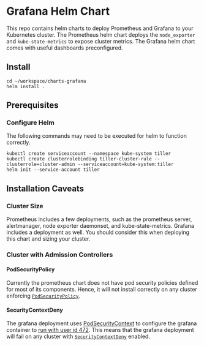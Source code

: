 # Grafana Helm Chart

This repo contains helm charts to deploy Prometheus and Grafana to your
Kubernetes cluster. The Prometheus helm chart deploys the `node_exporter` and
`kube-state-metrics` to expose cluster metrics. The Grafana helm chart comes
with useful dashboards preconfigured.

## Install

```
cd ~/workspace/charts-grafana
helm install .
```

## Prerequisites

### Configure Helm

The following commands may need to be executed for helm to function correctly.

```
kubectl create serviceaccount --namespace kube-system tiller
kubectl create clusterrolebinding tiller-cluster-rule --clusterrole=cluster-admin --serviceaccount=kube-system:tiller
helm init --service-account tiller
```

## Installation Caveats

### Cluster Size

Prometheus includes a few deployments, such as the prometheus server,
alertmanager, node exporter daemonset, and kube-state-metrics. Grafana
includes a deployment as well. You should consider this when deploying this
chart and sizing your cluster.

### Cluster with Admission Controllers

#### PodSecurityPolicy
Currently the prometheus chart does not have pod security policies defined for
most of its components. Hence, it will not install correctly on any cluster
enforcing [`PodSecurityPolicy`][pod-sec-policy].

#### SecurityContextDeny
The grafana deployment uses [PodSecurityContext] to configure the grafana
container to [run with user id 472]. This means that the grafana deployment
will fail on any cluster with [`SecurityContextDeny`][security-context-deny]
enabled.


[PodSecurityContext]: https://kubernetes.io/docs/tasks/configure-pod-container/security-context/#set-the-security-context-for-a-pod
[run with user id 472]: http://docs.grafana.org/installation/docker/#migration-from-a-previous-version-of-the-docker-container-to-5-1-or-later
[security-context-deny]: https://kubernetes.io/docs/reference/access-authn-authz/admission-controllers/#securitycontextdeny
[pod-sec-policy]: https://kubernetes.io/docs/concepts/policy/pod-security-policy/
